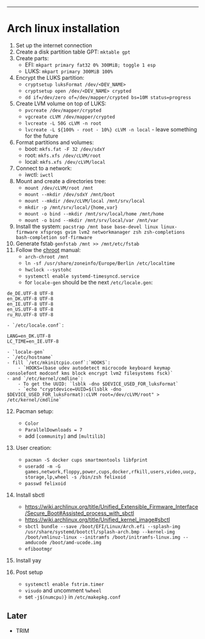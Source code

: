 ---

# Arch linux installation

1. Set up the internet connection
2. Create a disk partition table GPT: `mktable gpt`
3. Create parts:
    - EFI: `mkpart primary fat32 0% 300MiB; toggle 1 esp`
    - LUKS: `mkpart primary 300MiB 100%`
4. Encrypt the LUKS partition:
    - `cryptsetup luksFormat /dev/<DEV_NAME>`
    - `cryptsetup open /dev/<DEV_NAME> crypted`
    - `dd if=/dev/zero of=/dev/mapper/crypted bs=10M status=progress`
5. Create LVM volume on top of LUKS:
    - `pvcreate /dev/mapper/crypted`
    - `vgcreate cLVM /dev/mapper/crypted`
    - `lvcreate -L 50G cLVM -n root`
    - `lvcreate -L ${100% - root - 10%} cLVM -n local` - leave something for the future
6. Format partitions and volumes:
    - boot: `mkfs.fat -F 32 /dev/sdxY`
    - root: `mkfs.xfs /dev/cLVM/root`
    - local: `mkfs.xfs /dev/cLVM/local`
7. Connect to a network:
    - iwctl: `iwctl`
8. Mount and create a directories tree:
    - `mount /dev/cLVM/root /mnt`
    - `mount --mkdir /dev/sdxY /mnt/boot`
    - `mount --mkdir /dev/cLVM/local /mnt/srv/local`
    - `mkdir -p /mnt/srv/local/{home,var}`
    - `mount -o bind --mkdir /mnt/srv/local/home /mnt/home`
    - `mount -o bind --mkdir /mnt/srv/local/var /mnt/var`
9. Install the system: `pacstrap /mnt base base-devel linux linux-firmware xfsprogs gvim lvm2 networkmanager zsh zsh-completions bash-completion sof-firmware`
10. Generate fstab `genfstab /mnt >> /mnt/etc/fstab`
11. Follow the [chroot](https://wiki.archlinux.org/title/Installation_guide#Chroot) manual:
    - `arch-chroot /mnt`
    - `ln -sf /usr/share/zoneinfo/Europe/Berlin /etc/localtime`
    - `hwclock --systohc`
    - `systemctl enable systemd-timesyncd.service`
    - for `locale-gen` should be the next `/etc/locale.gen`:

```
de_DE.UTF-8 UTF-8
en_DK.UTF-8 UTF-8
en_IE.UTF-8 UTF-8
en_US.UTF-8 UTF-8
ru_RU.UTF-8 UTF-8
```

    - `/etc/locale.conf`:

```
LANG=en_DK.UTF-8
LC_TIME=en_IE.UTF-8
```

    - `locale-gen`
    - `/etc/hostname`
    - fill `/etc/mkinitcpio.conf`:`HOOKS`:
        - `HOOKS=(base udev autodetect microcode keyboard keymap consolefont modconf kms block encrypt lvm2 filesystems fsck)`
    - and `/etc/kernel/cmdline`:
        - To get the UUID: `lsblk -dno $DEVICE_USED_FOR_luksFormat`
        - `echo "cryptdevice=UUID=$(lsblk -dno $DEVICE_USED_FOR_luksFormat):cLVM root=/dev/cLVM/root" > /etc/kernel/cmdline`

12. Pacman setup:
    - `Color`
    - `ParallelDownloads = 7`
    - add `[community]` and `[multilib]`
13. User creation:
    - `pacman -S docker cups smartmontools libfprint`
    - `useradd -m -G games,network,floppy,power,cups,docker,rfkill,users,video,uucp,storage,lp,wheel -s /bin/zsh felixoid`
    - `passwd felixoid`

15. Install sbctl
    - https://wiki.archlinux.org/title/Unified_Extensible_Firmware_Interface/Secure_Boot#Assisted_process_with_sbctl
    - https://wiki.archlinux.org/title/Unified_kernel_image#sbctl
    - `sbctl bundle --save /boot/EFI/Linux/Arch.efi --splash-img /usr/share/systemd/bootctl/splash-arch.bmp --kernel-img /boot/vmlinuz-linux --initramfs /boot/initramfs-linux.img --amducode /boot/amd-ucode.img`
    - `efibootmgr `

16. Install yay

17. Post setup
    - `systemctl enable fstrim.timer`
    - `visudo` and uncomment `%wheel`
    - set `-j$(numcpu)}` in `/etc/makepkg.conf`

## Later
- TRIM
